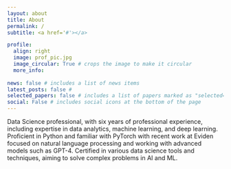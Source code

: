 ```yaml
---
layout: about
title: About
permalink: /
subtitle: <a href='#'></a>

profile:
  align: right
  image: prof_pic.jpg
  image_circular: True # crops the image to make it circular
  more_info:
  
news: false # includes a list of news items
latest_posts: false # 
selected_papers: false # includes a list of papers marked as "selected={true}"
social: False # includes social icons at the bottom of the page
---
```


Data Science professional, with six years of professional experience, including expertise in data analytics, machine learning, and deep learning. Proficient in Python and familiar with PyTorch with recent work at Eviden focused on natural language processing and working with advanced models such as GPT-4. Certified in various data science tools and techniques, aiming to solve complex problems in AI and ML.
